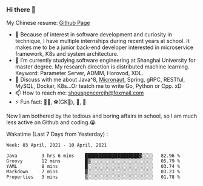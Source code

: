 ### Hi there 👋

My Chinese resume: [Github Page](https://spencercjh.github.io/resume/)

- 🔭 Because of interest in software development and curiosity in technique, I have multiple internships during recent years at school. It makes me to be a junior back-end developer interested in microservice framework, K8s and system architecture.
- 🌱 I’m currently studying software engineering at Shanghai University for master degree. My research direction is distributed machine learning. Keyword: Parameter Server, ADMM, Horovod, XDL.
- 💬 Discuss with me about Java^8, [Micronaut](http://micronaut.io/), Spring, gRPC, RESTful, MySQL, Docker, K8s...Or teatch me to write Go, Python or Cpp. xD
- 📫 How to reach me: shouspencercjh@foxmail.com
- ⚡ Fun fact: 🚴‍♂️, ⚽(GK🥅), 🏓, 🏸

Now I am bothered by the tedious and boring affairs in school, so I am much less active on Github and coding.😭

Wakatime (Last 7 Days from Yesterday) :

<!--START_SECTION:waka-->
```text
Week: 03 April, 2021 - 10 April, 2021

Java         3 hrs 6 mins    ████████████████████▓░░░░   82.96 % 
Groovy       12 mins         █▒░░░░░░░░░░░░░░░░░░░░░░░   05.79 % 
YAML         8 mins          █░░░░░░░░░░░░░░░░░░░░░░░░   03.74 % 
Markdown     7 mins          ▓░░░░░░░░░░░░░░░░░░░░░░░░   03.23 % 
Properties   3 mins          ▒░░░░░░░░░░░░░░░░░░░░░░░░   01.78 % 
```
<!--END_SECTION:waka-->
